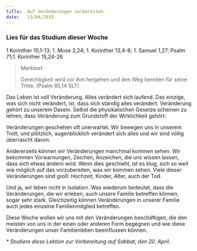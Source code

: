 ```yaml
---
title:  Auf Veränderungen vorbereiten
date:   13/04/2019
---
```


### Lies für das Studium dieser Woche

1 Korinther 10,1-13; 1. Mose 2,24; 1. Korinther 13,4-8; 1. Samuel 1,27; Psalm 71;1. Korinther 15,24-26

> <p>Merktext</p>
> Gerechtigkeit wird vor ihm hergehen und den Weg bereiten für seine Tritte. (Psalm 85,14 SLT)

Das Leben ist voll Veränderung. Alles verändert sich laufend. Das einzige, was sich nicht verändert, ist, dass sich ständig alles verändert. Veränderung gehört zu unserem Dasein. Selbst die physikalischen Gesetze scheinen zu lehren, dass Veränderung zum Grundstoff der Wirklichkeit gehört.

Veränderungen geschehen oft unerwartet. Wir bewegen uns in unserem Trott, und plötzlich, augenblicklich verändert sich alles und wir sind völlig überrascht davon.

Andererseits können wir Veränderungen manchmal kommen sehen. Wir bekommen Vorwarnungen, Zeichen, Anzeichen, die uns wissen lassen, dass sich etwas ändern wird. Wenn dies geschieht, ist es klug, sich so weit wie möglich auf das vorzubereiten, was wir kommen sehen. Viele dieser Veränderungen sind groß: Hochzeit, Kinder, Alter, auch der Tod.

Und ja, wir leben nicht in Isolation. Was wiederum bedeutet, dass die Veränderungen, die wir erleben, auch unsere Familie betreffen können, sogar sehr stark. Gleichzeitig können Veränderungen in unserer Familie auch jedes einzelne Familienmitglied betreffen.

Diese Woche wollen wir uns mit den Veränderungen beschäftigen, die den meisten von uns in der einen oder anderen Form begegnen und wie diese Veränderungen unser Familienleben beeinflussen können.

_* Studiere diese Lektion zur Vorbereitung auf Sabbat, den 20. April._
